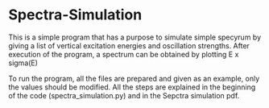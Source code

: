 # Spectra-Simulation
This is a simple program that has a purpose to simulate simple specyrum by giving a list of vertical excitation energies and oscillation strengths.
After execution of the program, a spectrum can be obtained by plotting E x sigma(E)

To run the program, all the files are prepared and given as an example, only the values should be modified.
All the steps are explained in the beginning of the code (spectra_simulation.py) and in the Sepctra simulation pdf.
